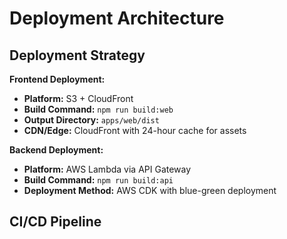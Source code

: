 # Deployment Architecture

## Deployment Strategy

**Frontend Deployment:**
- **Platform:** S3 + CloudFront
- **Build Command:** `npm run build:web`
- **Output Directory:** `apps/web/dist`
- **CDN/Edge:** CloudFront with 24-hour cache for assets

**Backend Deployment:**
- **Platform:** AWS Lambda via API Gateway
- **Build Command:** `npm run build:api`
- **Deployment Method:** AWS CDK with blue-green deployment

## CI/CD Pipeline
```yaml